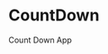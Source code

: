# CountDown
 Count Down App
      
              
                                                                
                                                                                    
                                                                                           
                                                                               
                                                                
                                           
                        
                   
    
 
   
